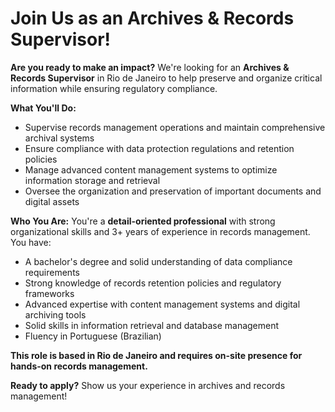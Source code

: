 # Join Us as an Archives & Records Supervisor!

**Are you ready to make an impact?** We're looking for an **Archives & Records Supervisor** in Rio de Janeiro to help preserve and organize critical information while ensuring regulatory compliance.

**What You'll Do:**
- Supervise records management operations and maintain comprehensive archival systems
- Ensure compliance with data protection regulations and retention policies
- Manage advanced content management systems to optimize information storage and retrieval
- Oversee the organization and preservation of important documents and digital assets

**Who You Are:**
You're a **detail-oriented professional** with strong organizational skills and 3+ years of experience in records management. You have:
- A bachelor's degree and solid understanding of data compliance requirements
- Strong knowledge of records retention policies and regulatory frameworks
- Advanced expertise with content management systems and digital archiving tools
- Solid skills in information retrieval and database management
- Fluency in Portuguese (Brazilian)

**This role is based in Rio de Janeiro and requires on-site presence for hands-on records management.**

**Ready to apply?** Show us your experience in archives and records management!